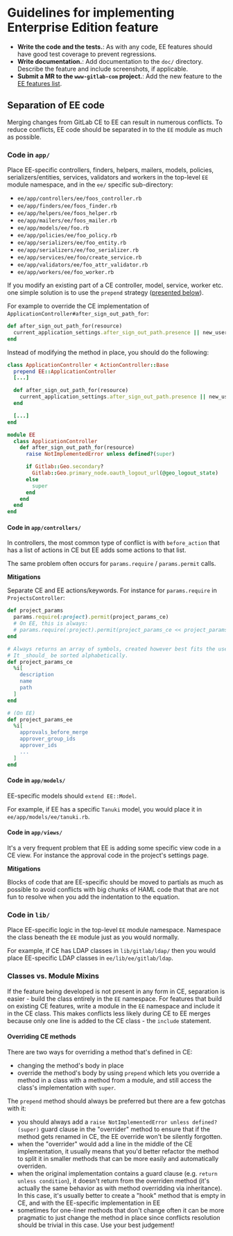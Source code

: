 # Guidelines for implementing Enterprise Edition feature

- **Write the code and the tests.**: As with any code, EE features should have
  good test coverage to prevent regressions.
- **Write documentation.**: Add documentation to the `doc/` directory. Describe
  the feature and include screenshots, if applicable.
- **Submit a MR to the `www-gitlab-com` project.**: Add the new feature to the
  [EE features list][ee-features-list].

## Separation of EE code

Merging changes from GitLab CE to EE can result in numerous conflicts.
To reduce conflicts, EE code should be separated in to the `EE` module
as much as possible.

### Code in `app/`

Place EE-specific controllers, finders, helpers, mailers, models, policies,
serializers/entities, services, validators and workers in the top-level
`EE` module namespace, and in the `ee/` specific sub-directory:

- `ee/app/controllers/ee/foos_controller.rb`
- `ee/app/finders/ee/foos_finder.rb`
- `ee/app/helpers/ee/foos_helper.rb`
- `ee/app/mailers/ee/foos_mailer.rb`
- `ee/app/models/ee/foo.rb`
- `ee/app/policies/ee/foo_policy.rb`
- `ee/app/serializers/ee/foo_entity.rb`
- `ee/app/serializers/ee/foo_serializer.rb`
- `ee/app/services/ee/foo/create_service.rb`
- `ee/app/validators/ee/foo_attr_validator.rb`
- `ee/app/workers/ee/foo_worker.rb`

If you modify an existing part of a CE controller, model, service, worker etc.
one simple solution is to use the `prepend` strategy ([presented below](#overriding-ce-methods)).

For example to override the CE implementation of
`ApplicationController#after_sign_out_path_for`:

```ruby
def after_sign_out_path_for(resource)
  current_application_settings.after_sign_out_path.presence || new_user_session_path
end
```

Instead of modifying the method in place, you should do the following:

```ruby
class ApplicationController < ActionController::Base
  prepend EE::ApplicationController
  [...]

  def after_sign_out_path_for(resource)
    current_application_settings.after_sign_out_path.presence || new_user_session_path
  end

  [...]
end

module EE
  class ApplicationController
    def after_sign_out_path_for(resource)
      raise NotImplementedError unless defined?(super)

      if Gitlab::Geo.secondary?
        Gitlab::Geo.primary_node.oauth_logout_url(@geo_logout_state)
      else
        super
      end
    end
  end
end
```

#### Code in `app/controllers/`

In controllers, the most common type of conflict is with `before_action` that
has a list of actions in CE but EE adds some actions to that list.

The same problem often occurs for `params.require` / `params.permit` calls.

**Mitigations**

Separate CE and EE actions/keywords. For instance for `params.require` in
`ProjectsController`:

```ruby
def project_params
  params.require(:project).permit(project_params_ce)
  # On EE, this is always:
  # params.require(:project).permit(project_params_ce << project_params_ee)
end

# Always returns an array of symbols, created however best fits the use case.
# It _should_ be sorted alphabetically.
def project_params_ce
  %i[
    description
    name
    path
  ]
end

# (On EE)
def project_params_ee
  %i[
    approvals_before_merge
    approver_group_ids
    approver_ids
    ...
  ]
end
```

#### Code in `app/models/`

EE-specific models should `extend EE::Model`.

For example, if EE has a specific `Tanuki` model, you would
place it in `ee/app/models/ee/tanuki.rb`.

#### Code in `app/views/`

It's a very frequent problem that EE is adding some specific view code in a CE
view. For instance the approval code in the project's settings page.

**Mitigations**

Blocks of code that are EE-specific should be moved to partials as much as
possible to avoid conflicts with big chunks of HAML code that that are not
fun to resolve when you add the indentation to the equation.

### Code in `lib/`

Place EE-specific logic in the top-level `EE` module namespace. Namespace the
class beneath the `EE` module just as you would normally.

For example, if CE has LDAP classes in `lib/gitlab/ldap/` then you would place
EE-specific LDAP classes in `ee/lib/ee/gitlab/ldap`.

### Classes vs. Module Mixins

If the feature being developed is not present in any form in CE, separation is
easier - build the class entirely in the `EE` namespace. For features that build
on existing CE features, write a module in the `EE` namespace and include it
in the CE class. This makes conflicts less likely during CE to EE merges
because only one line is added to the CE class - the `include` statement.

#### Overriding CE methods

There are two ways for overriding a method that's defined in CE:

- changing the method's body in place
- override the method's body by using `prepend` which lets you override a
  method in a class with a method from a module, and still access the class's
  implementation with `super`.

The `prepend` method should always be preferred but there are a few gotchas with it:

- you should always add a `raise NotImplementedError unless defined?(super)`
  guard clause in the "overrider" method to ensure that if the method gets
  renamed in CE, the EE override won't be silently forgotten.
- when the "overrider" would add a line in the middle of the CE implementation,
  it usually means that you'd better refactor the method to split it in
  smaller methods that can be more easily and automatically overriden.
- when the original implementation contains a guard clause (e.g.
  `return unless condition`), it doesn't return from the overriden method (it's
  actually the same behavior as with method overridding via inheritance). In
  this case, it's usually better to create a "hook" method that is empty in CE,
  and with the EE-specific implementation in EE
- sometimes for one-liner methods that don't change often it can be more
  pragmatic to just change the method in place since conflicts resolution
  should be trivial in this case. Use your best judgement!

[ee-features-list]: https://gitlab.com/gitlab-com/www-gitlab-com/blob/master/data/features.yml
